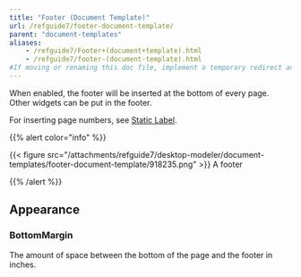 ```yaml
---
title: "Footer (Document Template)"
url: /refguide7/footer-document-template/
parent: "document-templates"
aliases:
    - /refguide7/Footer+(document+template).html
    - /refguide7/footer-(document-template).html
#If moving or renaming this doc file, implement a temporary redirect and let the respective team know they should update the URL in the product. See Mapping to Products for more details.
---
```



When enabled, the footer will be inserted at the bottom of every page. Other widgets can be put in the footer.

For inserting page numbers, see [Static Label](/refguide7/static-label-document-template/).

{{% alert color="info" %}}

{{< figure src="/attachments/refguide7/desktop-modeler/document-templates/footer-document-template/918235.png" >}}
A footer

{{% /alert %}}

## Appearance

### BottomMargin

The amount of space between the bottom of the page and the footer in inches.
